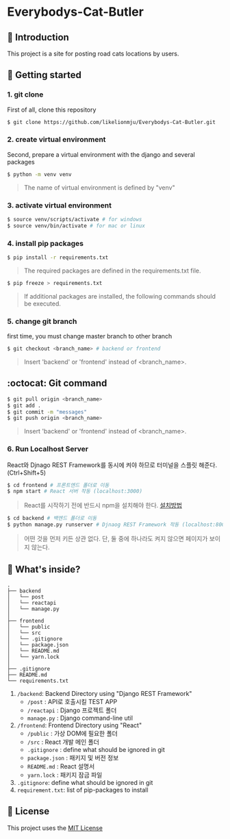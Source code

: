 Everybodys-Cat-Butler
===

📖 Introduction
---

This project is a site for posting road cats locations by users. 

🏁 Getting started
---

### 1. git clone

First of all, clone this repository

```bash
$ git clone https://github.com/likelionmju/Everybodys-Cat-Butler.git
```

### 2. create virtual environment

Second, prepare a virtual environment with the django and several packages

```bash
$ python -m venv venv
```


> The name of virtual environment is defined by "venv"

### 3. activate virtual environment
```bash
$ source venv/scripts/activate # for windows
$ source venv/bin/activate # for mac or linux
```

### 4. install pip packages
```bash
$ pip install -r requirements.txt
```

> The required packages are defined in the requirements.txt file.

```bash
$ pip freeze > requirements.txt
```

> If additional packages are installed, the following commands should be executed.

### 5. change git branch

first time, you must change master branch to other branch

```bash
$ git checkout <branch_name> # backend or frontend
```

> Insert 'backend' or 'frontend' instead of <branch_name>.

:octocat: Git command
---

```bash
$ git pull origin <branch_name>
$ git add .
$ git commit -m "messages"
$ git push origin <branch_name>
```

> Insert 'backend' or 'frontend' instead of <branch_name>.

### 6. Run Localhost Server

React와 Djnago REST Framework를 동시에 켜야 하므로 터미널을 스플릿 해준다. (Ctrl+Shift+5)

```bash
$ cd frontend # 프론트엔드 폴더로 이동
$ npm start # React 서버 작동 (localhost:3000)
``` 
> React를 시작하기 전에 반드시 npm을 설치해야 한다. [설치방법](https://web-front-end.tistory.com/3)
```bash 
$ cd backend # 백엔드 폴더로 이동
$ python manage.py runserver # Djnaog REST Framework 작동 (localhost:8000)
``` 
> 어떤 것을 먼저 키든 상관 없다. 단, 둘 중에 하나라도 켜지 않으면 페이지가 보이지 않는다.


🧐 What's inside?
---
    .
    ├── backend
    │   └── post
    │   └── reactapi
    │   └── manage.py 
    │
    ├── frontend
    │   └── public
    │   └── src
    │   └── .gitignore
    │   └── package.json
    │   └── README.md
    │   └── yarn.lock
    │
    ├── .gitignore
    ├── README.md
    └── requirements.txt

1. `/backend`: Backend Directory using "Django REST Framework"
   - `/post` : API로 호출시킬 TEST APP
   - `/reactapi` : Django 프로젝트 폴더
   - `manage.py` : Django command-line util
2. `/frontend`: Frontend Directory using "React"
   - `/public` : 가상 DOM에 필요한 폴더
   - `/src` : React 개발 메인 폴더
   - `.gitignore` : define what should be ignored in git
   - `package.json` : 패키지 및 버전 정보
   - `README.md` : React 설명서
   - `yarn.lock` : 패키지 잠금 파일
3. `.gitignore`: define what should be ignored in git
4. `requirement.txt`: list of pip-packages to install

📝 License
---
This project uses the [MIT License](LICENSE)

